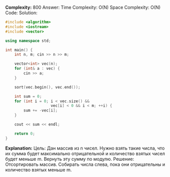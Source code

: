 **Complexity:** 800
Answer:
	Time Complexity: O(N)
	Space Complexity: O(N)
Code:
Solution:
```cpp
#include <algorithm>
#include <iostream>
#include <vector>

using namespace std;

int main() {
    int n, m; cin >> n >> m;

    vector<int> vec(n);
    for (int& a : vec) {
        cin >> a;
    }

    sort(vec.begin(), vec.end());

    int sum = 0;
    for (int i = 0; i < vec.size() &&
                    vec[i] < 0 && i < m; ++i) {
        sum += -vec[i];
    }

    cout << sum << endl;

    return 0;
}
```
**Explanation:**
	Цель: Дан массив из n чисел. Нужно взять такие числа, что их сумма будет максимально отрицательной и количество взятых чисел будет меньше m. Вернуть эту сумму по модулю.
	Решение: Отсортировать массив. Собирать числа слева, пока они отрицательны и количество взятых меньше m.
